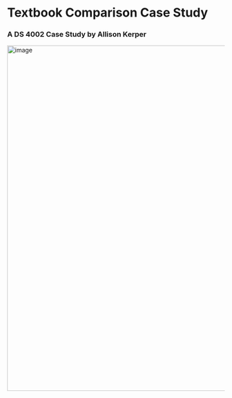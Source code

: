 # Textbook Comparison Case Study
### A DS 4002 Case Study by Allison Kerper
<img src="https://github.com/user-attachments/assets/1092dfc2-bb94-46a8-a45f-19c7077df06f" alt="image" width="800"/>


